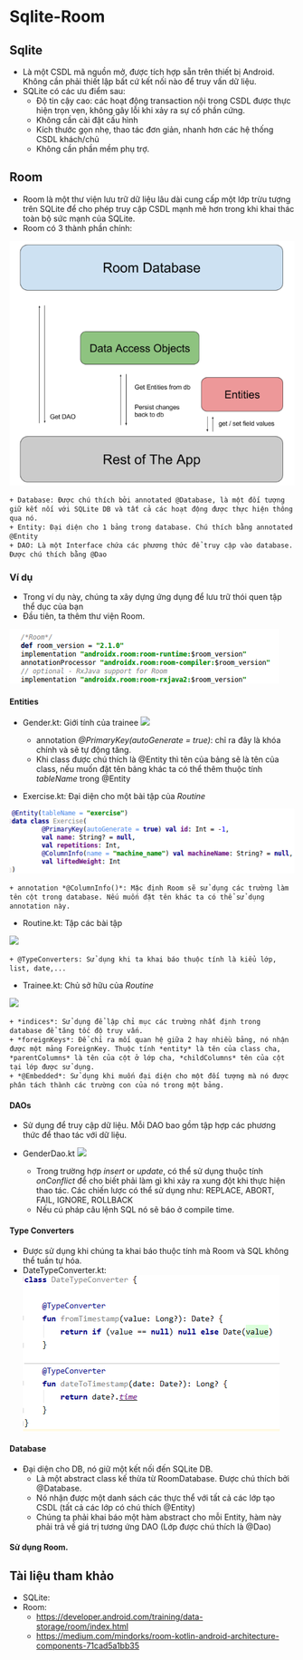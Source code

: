 ﻿# Sqlite-Room

## Sqlite
- Là một CSDL mã nguồn mở, được tích hợp sẵn trên thiết bị Android. Không cần phải thiết lập bất cứ kết nối nào để truy vấn dữ liệu.
- SQLite có các ưu điểm sau:
	+ Độ tin cậy cao: các hoạt động transaction nội trong CSDL được thực hiện trọn vẹn, không gây lỗi khi xảy ra sự cố phần cứng.
	+ Không cần cài đặt cấu hình
	+ Kích thước gọn nhẹ, thao tác đơn giản, nhanh hơn các hệ thống CSDL khách/chủ
	+ Không cần phần mềm phụ trợ.

## Room
- Room là một thư viện lưu trữ dữ liệu lâu dài cung cấp một lớp trừu tượng trên SQLite để cho phép truy cập CSDL mạnh mẽ hơn trong khi khai thác toàn bộ sức mạnh của SQLite.
- Room có 3 thành phần chính:

<img src="images/room_component.png"/>

	+ Database: Được chú thích bởi annotated @Database, là một đối tượng giữ kết nối với SQLite DB và tất cả các hoạt động được thực hiện thông qua nó.
	+ Entity: Đại diện cho 1 bảng trong database. Chú thích bằng annotated @Entity
	+ DAO: Là một Interface chứa các phương thức để truy cập vào database. Được chú thích bằng @Dao

### Ví dụ
- Trong ví dụ này, chúng ta xây dựng ứng dụng để lưu trữ thói quen tập thể dục của bạn
- Đầu tiên, ta thêm thư viện Room.

<img src="images/room_library.png"/>

#### Entities
- Gender.kt: Giới tính của trainee
	<img src="images/gender_entities.png"/>

	+ annotation *@PrimaryKey(autoGenerate = true)*: chỉ ra đây là khóa chính và sẽ tự động tăng.
	+ Khi class được chú thích là @Entity thì tên của bảng sẽ là tên của class, nếu muốn đặt tên bảng khác ta có thể thêm thuộc tính *tableName* trong @Entity

- Exercise.kt: Đại diện cho một bài tập của *Routine*
<img src="images/exercise_entity.png"/>

	+ annotation *@ColumnInfo()*: Mặc định Room sẽ sử dụng các trường làm tên cột trong database. Nếu muốn đặt tên khác ta có thể sử dụng annotation này.

- Routine.kt: Tập các bài tập
<img src="images/routine_entity.png"/>

	+ @TypeConverters: Sử dụng khi ta khai báo thuộc tính là kiểu lớp, list, date,...

- Trainee.kt: Chủ sở hữu của *Routine*
<img src="images/trainee_entity.png"/>

	+ *indices*: Sử dụng để lập chỉ mục các trường nhất định trong database để tăng tốc độ truy vấn.
	+ *foreignKeys*: Để chỉ ra mối quan hệ giữa 2 hay nhiều bảng, nó nhận được một mảng ForeignKey. Thuộc tính *entity* là tên của class cha, *parentColumns* là tên của cột ở lớp cha, *childColumns* tên của cột tại lớp được sử dụng.
	+ *@Embedded*: Sử dụng khi muốn đại diện cho một đối tượng mà nó được phân tách thành các trường con của nó trong một bảng.

#### DAOs
- Sử dụng để truy cập dữ liệu. Mỗi DAO bao gồm tập hợp các phương thức để thao tác với dữ liệu.
- GenderDao.kt
	<img src="images/gender_dao.png"/>
	
	+ Trong trường hợp *insert* or *update*, có thể sử dụng thuộc tính *onConflict* để cho biết phải làm gì khi xảy ra xung đột khi thực hiện thao tác. Các chiến lược có thể sử dụng như: REPLACE, ABORT, FAIL, IGNORE, ROLLBACK
	+ Nếu cú pháp câu lệnh SQL nó sẽ báo ở compile time.

#### Type Converters
- Được sử dụng khi chúng ta khai báo thuộc tính mà Room và SQL không thể tuần tự hóa.
- DateTypeConverter.kt:
	<img src="images/date_type_converter.png"/>

#### Database
- Đại diện cho DB, nó giữ một kết nối đến SQLite DB.
	+ Là một abstract class kế thừa từ RoomDatabase. Được chú thích bởi @Database.
	+ Nó nhận được một danh sách các thực thể với tất cả các lớp tạo CSDL (tất cả các lớp có chú thích @Entity)
	+ Chúng ta phải khai báo một hàm abstract cho mỗi Entity, hàm này phải trả về giá trị tương ứng DAO (Lớp được chú thích là @Dao)

#### Sử dụng Room.

## Tài liệu tham khảo
- SQLite:
- Room:
	+ https://developer.android.com/training/data-storage/room/index.html
	+ https://medium.com/mindorks/room-kotlin-android-architecture-components-71cad5a1bb35
